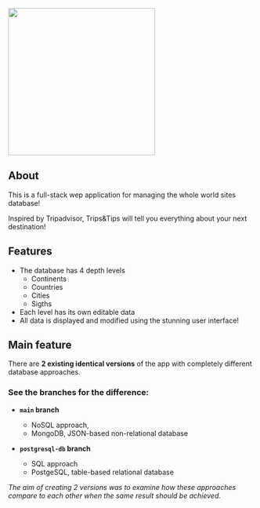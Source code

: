 <img src="https://github.com/alefirr/trips-tips/assets/110906154/67750859-97a5-4d96-83f9-e42e80b310bf" width="300">

## About
This is a full-stack wep application for managing the whole world sites database!

Inspired by Tripadvisor, Trips&Tips will tell you everything about your next destination!

## Features
- The database has 4 depth levels
  - Continents
  - Countries
  - Cities
  - Sigths
- Each level has its own editable data
- All data is displayed and modified using the stunning user interface!

## Main feature

There are **2 existing identical versions** of the app with completely different database approaches.

### See the branches for the difference:

- **`main` branch**
  - NoSQL approach,
  - MongoDB, JSON-based non-relational database
  
- **`postgresql-db` branch**
  - SQL approach
  - PostgeSQL, table-based relational database

_The aim of creating 2 versions was to examine how these approaches compare to each other when the same result should be achieved._
